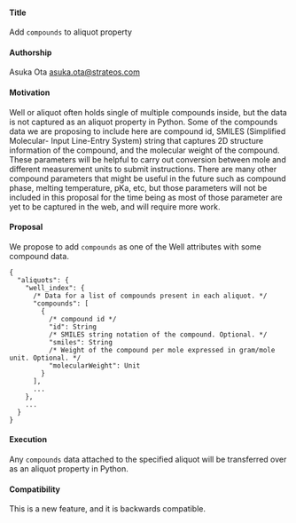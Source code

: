 #### **Title**
Add `compounds` to aliquot property

#### **Authorship**
Asuka Ota <asuka.ota@strateos.com>

#### **Motivation**
Well or aliquot often holds single of multiple compounds inside, but the data is not captured as an aliquot property
in Python. Some of the compounds data we are proposing to include here are compound id, SMILES (Simplified Molecular-
Input Line-Entry System) string that captures 2D structure information of the compound, and the molecular weight of
the compound. These parameters will be helpful to carry out conversion between mole and different measurement units
to submit instructions. There are many other compound parameters that might be useful in the future such as compound
phase, melting temperature, pKa, etc, but those parameters will not be included in this proposal for the time being as
most of those parameter are yet to be captured in the web, and will require more work.

#### **Proposal**
We propose to add `compounds` as one of the Well attributes with some compound data.

```
{
  "aliquots": {
    "well_index": {
      /* Data for a list of compounds present in each aliquot. */
      "compounds": [
        {
          /* compound id */
          "id": String
          /* SMILES string notation of the compound. Optional. */
          "smiles": String
          /* Weight of the compound per mole expressed in gram/mole unit. Optional. */
          "molecularWeight": Unit
        }
      ],
      ...
    },
    ...
  }
}

```
#### **Execution**
Any `compounds` data attached to the specified aliquot will be transferred over as an aliquot
property in Python.

#### **Compatibility**
This is a new feature, and it is backwards compatible.